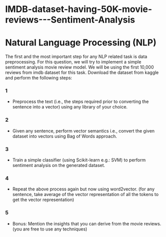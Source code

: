# IMDB-dataset-having-50K-movie-reviews---Sentiment-Analysis


# Natural Language Processing (NLP) 
The first and the most important step for any NLP related task is data preprocessing. For this
question, we will try to implement a simple sentiment analysis movie review model. We will be
using the first 10,000 reviews from imdb dataset for this task. Download the dataset from kaggle and perform 
the following steps:


### 1
- Preprocess the text (i.e., the steps required prior to converting the sentence into a vector) using any library of your choice.

### 2
- Given any sentence, perform vector semantics i.e., convert the given dataset into vectors using Bag of Words approach.


### 3
-  Train a simple classifier (using Scikit-learn e.g.: SVM) to perform  sentiment analysis on the generated dataset.


### 4
- Repeat the above process again but now using word2vector. (for any sentence, take average of the vector representation of all the tokens to get the vector representation)


### 5
- Bonus: Mention the insights that you can derive from the movie reviews. (you are free to use any techniques)
